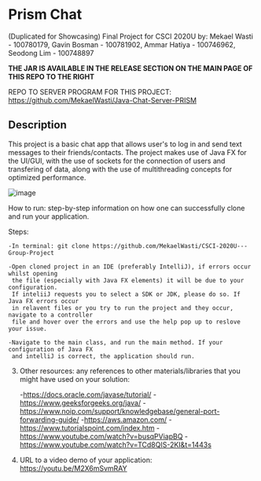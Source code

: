 # Prism Chat
(Duplicated for Showcasing)
Final Project for CSCI 2020U by: Mekael Wasti - 100780179, Gavin Bosman - 100781902, Ammar Hatiya - 100746962, Seodong Lim - 100748897

**THE JAR IS AVAILABLE IN THE RELEASE SECTION ON THE MAIN PAGE OF THIS REPO TO THE RIGHT**

REPO TO SERVER PROGRAM FOR THIS PROJECT: https://github.com/MekaelWasti/Java-Chat-Server-PRISM

## Description

 

This project is a basic chat app that allows user's to log in and send text messages to their friends/contacts.
The project makes use of Java FX for the UI/GUI, with the use of sockets for the connection of users and transfering 
of data, along with the use of multithreading concepts for optimized performance. 

![image](https://user-images.githubusercontent.com/40731373/163483804-165b827f-feb9-49ae-9ca6-0bdb157344f8.png)

How to run: step-by-step  information on how one can successfully clone and run 
your application. 
  
  Steps:
  
    -In terminal: git clone https://github.com/MekaelWasti/CSCI-2020U---Group-Project
    
    -Open cloned project in an IDE (preferably IntelliJ), if errors occur whilst opening
     the file (especially with Java FX elements) it will be due to your configuration. 
     If inteliiJ requests you to select a SDK or JDK, please do so. If Java FX errors occur
     in relavent files or you try to run the project and they occur, navigate to a controller
     file and hover over the errors and use the help pop up to reslove your issue.
     
    -Navigate to the main class, and run the main method. If your configuration of Java FX
     and intelliJ is correct, the application should run.
    


3. Other  resources:  any  references  to  other  materials/libraries  that  you  might  have 
used on your solution:
  
    -https://docs.oracle.com/javase/tutorial/
    -https://www.geeksforgeeks.org/java/
    -https://www.noip.com/support/knowledgebase/general-port-forwarding-guide/
    -https://aws.amazon.com/
    -https://www.tutorialspoint.com/index.htm
    -https://www.youtube.com/watch?v=busqPViapBQ
    -https://www.youtube.com/watch?v=TCd8QIS-2KI&t=1443s



4. URL to a video demo of your application: https://youtu.be/M2X6mSvmRAY
